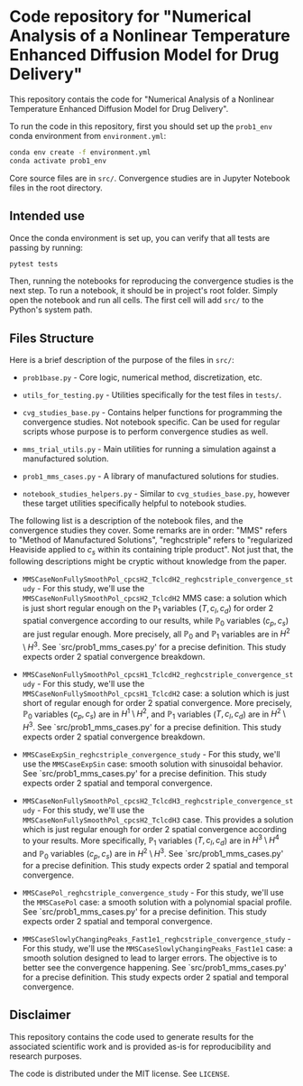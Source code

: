 # Code repository for "Numerical Analysis of a Nonlinear Temperature Enhanced Diffusion Model for Drug Delivery"

This repository contais the code for "Numerical Analysis of a Nonlinear Temperature Enhanced Diffusion Model for Drug Delivery".

To run the code in this repository, first you should set up the `prob1_env` conda environment from `environment.yml`:

```bash
conda env create -f environment.yml
conda activate prob1_env
```

Core source files are in `src/`. Convergence studies are in Jupyter Notebook files in the root directory.

## Intended use

Once the conda environment is set up, you can verify that all tests are passing by running:

```bash
pytest tests
```

Then, running the notebooks for reproducing the convergence studies is the next step. To run a notebook, it should be in project's root folder. Simply open the notebook and run all cells. The first cell will add `src/` to the Python's system path.

## Files Structure

Here is a brief description of the purpose of the files in `src/`:

- `prob1base.py` - Core logic, numerical method, discretization, etc.

- `utils_for_testing.py` - Utilities specifically for the test files in `tests/`.

- `cvg_studies_base.py` - Contains helper functions for programming the convergence studies. Not notebook specific. Can be used for regular scripts whose purpose is to perform convergence studies as well.

- `mms_trial_utils.py` - Main utilities for running a simulation against a manufactured solution.

- `prob1_mms_cases.py` - A library of manufactured solutions for studies.

- `notebook_studies_helpers.py` - Similar to `cvg_studies_base.py`, however these target utilities specifically helpful to notebook studies.

The following list is a description of the notebook files, and the convergence studies they cover. Some remarks are in order: "MMS" refers to "Method of Manufactured Solutions", "reghcstriple" refers to "regularized Heaviside applied to $c_s$ within its containing triple product". Not just that, the following descriptions might be cryptic without knowledge from the paper.

- `MMSCaseNonFullySmoothPol_cpcsH2_TclcdH2_reghcstriple_convergence_study` - For this study, we'll use the `MMSCaseNonFullySmoothPol_cpcsH2_TclcdH2` MMS case: a solution which is just short regular enough on the $\mathbb P_1$ variables ($T, c_l, c_d$) for order 2 spatial convergence according to our results, while $\mathbb P_0$ variables ($c_p, c_s$) are just regular enough. More precisely, all $\mathbb P_0$ and $\mathbb P_1$ variables are in $H^2 \setminus H^3$. See `src/prob1_mms_cases.py' for a precise definition. This study expects order 2 spatial convergence breakdown.

- `MMSCaseNonFullySmoothPol_cpcsH1_TclcdH2_reghcstriple_convergence_study` - For this study, we'll use the `MMSCaseNonFullySmoothPol_cpcsH1_TclcdH2` case: a solution which is just short of regular enough for order 2 spatial convergence. More precisely, $\mathbb P_0$ variables ($c_p, c_s$) are in $H^1 \setminus H^2$, and $\mathbb P_1$ variables ($T, c_l, c_d$) are in $H^2 \setminus H^3$. See `src/prob1_mms_cases.py' for a precise definition. This study expects order 2 spatial convergence breakdown.

- `MMSCaseExpSin_reghcstriple_convergence_study` - For this study, we'll use the `MMSCaseExpSin` case: smooth solution with sinusoidal behavior. See `src/prob1_mms_cases.py' for a precise definition. This study expects order 2 spatial and temporal convergence.

- `MMSCaseNonFullySmoothPol_cpcsH2_TclcdH3_reghcstriple_convergence_study` - For this study, we'll use the `MMSCaseNonFullySmoothPol_cpcsH2_TclcdH3` case. This provides a solution which is just regular enough for order 2 spatial convergence according to your results. More specifically, $\mathbb P_1$ variables ($T, c_l, c_d$) are in $H^3 \setminus H^4$ and $\mathbb P_0$ variables ($c_p, c_s$) are in $H^2 \setminus H^3$. See `src/prob1_mms_cases.py' for a precise definition. This study expects order 2 spatial and temporal convergence.

- `MMSCasePol_reghcstriple_convergence_study` - For this study, we'll use the `MMSCasePol` case: a smooth solution with a polynomial spacial profile. See `src/prob1_mms_cases.py' for a precise definition. This study expects order 2 spatial and temporal convergence.

- `MMSCaseSlowlyChangingPeaks_Fast1e1_reghcstriple_convergence_study` - For this study, we'll use the `MMSCaseSlowlyChangingPeaks_Fast1e1` case: a smooth solution designed to lead to larger errors. The objective is to better see the convergence happening. See `src/prob1_mms_cases.py' for a precise definition. This study expects order 2 spatial and temporal convergence.

## Disclaimer

This repository contains the code used to generate results for the associated scientific work and is provided as-is for reproducibility and research purposes.

The code is distributed under the MIT license. See `LICENSE`.